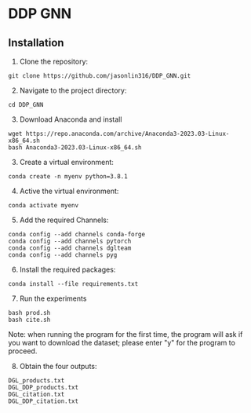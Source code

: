 # DDP GNN

## Installation

1. Clone the repository:

```shell
git clone https://github.com/jasonlin316/DDP_GNN.git
```

2. Navigate to the project directory:

```shell
cd DDP_GNN
```

3. Download Anaconda and install
```shell
wget https://repo.anaconda.com/archive/Anaconda3-2023.03-Linux-x86_64.sh
bash Anaconda3-2023.03-Linux-x86_64.sh
```

3. Create a virtual environment:

```shell
conda create -n myenv python=3.8.1
```

4. Active the virtual environment:

```shell
conda activate myenv
```

5. Add the required Channels:

```shell
conda config --add channels conda-forge
conda config --add channels pytorch
conda config --add channels dglteam
conda config --add channels pyg
```

6. Install the required packages:

```shell
conda install --file requirements.txt
```

7. Run the experiments

```shell
bash prod.sh
bash cite.sh
```
Note: when running the program for the first time, the program will ask if you want to download the dataset; please enter "y" for the program to proceed.

8. Obtain the four outputs:
```shell
DGL_products.txt
DGL_DDP_products.txt
DGL_citation.txt
DGL_DDP_citation.txt
```

